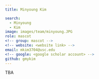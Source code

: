 ```yaml
---
title: Minyoung Kim

search:
  - Minyoung
  - Kim
image: images/team/minyoung.JPG
role: mascot
<!-- group: mascot -->
<!-- website: <website link> -->
email: mkim3704@usc.edu
<!-- google: <google scholar account> -->
github: gmykim
---
```


TBA